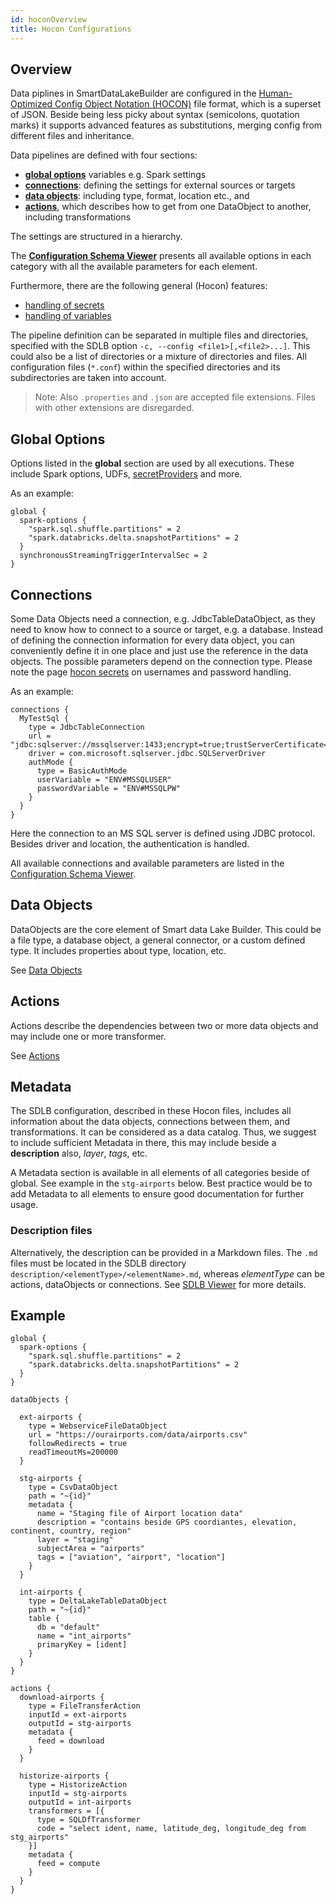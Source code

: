 ```yaml
---
id: hoconOverview
title: Hocon Configurations
---
```


## Overview
Data piplines in SmartDataLakeBuilder are configured in the [Human-Optimized Config Object Notation (HOCON)](https://github.com/lightbend/config/blob/master/HOCON.md) file format, which is a superset of JSON. Beside being less picky about syntax (semicolons, quotation marks) it supports advanced features as substitutions, merging config from different files and inheritance.

Data pipelines are defined with four sections:

* [**global options**](#global-options) variables e.g. Spark settings
* [**connections**](#connections): defining the settings for external sources or targets
* [**data objects**](#data-objects): including type, format, location etc., and 
* [**actions**](#actions), which describes how to get from one DataObject to another, including transformations 

The settings are structured in a hierarchy. 

The [**Configuration Schema Viewer**](../../JsonSchemaViewer) presents all available options in each category with all the available parameters for each element. 

Furthermore, there are the following general (Hocon) features:

* [handling of secrets](hoconSecrets)
* [handling of variables](hoconVariables)

The pipeline definition can be separated in multiple files and directories, specified with the SDLB option `-c, --config <file1>[,<file2>...]`. This could also be a list of directories or a mixture of directories and files. All configuration files (`*.conf`) within the specified directories and its subdirectories are taken into account. 

> Note: Also `.properties` and `.json` are accepted file extensions. Files with other extensions are disregarded. 

## Global Options
Options listed in the **global** section are used by all executions. These include Spark options, UDFs, [secretProviders](hoconSecrets) and more.

As an example:
```
global {
  spark-options {
    "spark.sql.shuffle.partitions" = 2
    "spark.databricks.delta.snapshotPartitions" = 2
  }
  synchronousStreamingTriggerIntervalSec = 2
}
```

## Connections
Some Data Objects need a connection, e.g. JdbcTableDataObject, as they need to know how to connect to a source or target, e.g. a database.
Instead of defining the connection information for every data object, you can conveniently define it in one place and just use the reference in the data objects.
The possible parameters depend on the connection type. Please note the page [hocon secrets](hoconSecrets)  on usernames and password handling.

As an example:

```
connections {
  MyTestSql {
    type = JdbcTableConnection
    url = "jdbc:sqlserver://mssqlserver:1433;encrypt=true;trustServerCertificate=true;database=testdb"
    driver = com.microsoft.sqlserver.jdbc.SQLServerDriver
    authMode {
      type = BasicAuthMode
      userVariable = "ENV#MSSQLUSER"
      passwordVariable = "ENV#MSSQLPW"
    }
  }
}
```

Here the connection to an MS SQL server is defined using JDBC protocol. Besides driver and location, the authentication is handled. 

All available connections and available parameters are listed in the [Configuration Schema Viewer](https://smartdatalake.ch/json-schema-viewer/index.html#viewer-page?v=1).

## Data Objects
DataObjects are the core element of Smart data Lake Builder. This could be a file type, a database object, a general connector, or a custom defined type. It includes properties about type, location, etc.

See [Data Objects](dataObjects.md)

## Actions
Actions describe the dependencies between two or more data objects and may include one or more transformer.

See [Actions](actions.md)

## Metadata
The SDLB configuration, described in these Hocon files, includes all information about the data objects, connections between them, and transformations. It can be considered as a data catalog. Thus, we suggest to include sufficient Metadata in there, this may include beside a **description** also, *layer*, *tags*, etc. 

A Metadata section is available in all elements of all categories beside of global. See example in the `stg-airports` below. 
Best practice would be to add Metadata to all elements to ensure good documentation for further usage. 

### Description files
Alternatively, the description can be provided in a Markdown files. The `.md` files must be located in the SDLB directory `description/<elementType>/<elementName>.md`,  whereas *elementType* can be actions, dataObjects or connections. 
See [SDLB Viewer](https://github.com/smart-data-lake/sdl-visualization) for more details. 

## Example

```
global {
  spark-options {
    "spark.sql.shuffle.partitions" = 2
    "spark.databricks.delta.snapshotPartitions" = 2
  }
}

dataObjects {

  ext-airports {
    type = WebserviceFileDataObject
    url = "https://ourairports.com/data/airports.csv"
    followRedirects = true
    readTimeoutMs=200000
  }

  stg-airports {
    type = CsvDataObject
    path = "~{id}"
    metadata {
      name = "Staging file of Airport location data"
      description = "contains beside GPS coordiantes, elevation, continent, country, region"
      layer = "staging"
      subjectArea = "airports"
      tags = ["aviation", "airport", "location"]
    }
  }

  int-airports {
    type = DeltaLakeTableDataObject
    path = "~{id}"
    table {
      db = "default"
      name = "int_airports"
      primaryKey = [ident]
    }
  }
}

actions {
  download-airports {
    type = FileTransferAction
    inputId = ext-airports
    outputId = stg-airports
    metadata {
      feed = download
    }
  }

  historize-airports {
    type = HistorizeAction
    inputId = stg-airports
    outputId = int-airports
    transformers = [{
      type = SQLDfTransformer
      code = "select ident, name, latitude_deg, longitude_deg from stg_airports"
    }]
    metadata {
      feed = compute
    }
  }
}
```



